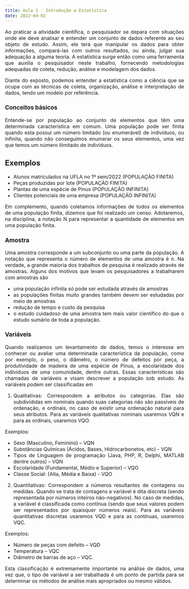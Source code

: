 ```yaml
---
title: Aula 1 - Introdução a Estatística
date: 2022-04-02
---
```


<style>
body {
  text-align: justify;
  font-size: 12pt;
  }
</style>




Ao praticar a atividade científica, o pesquisador se depara com situações onde
ele deve analisar e entender um conjunto de dados referente ao seu objeto de estudo. Assim, ele terá que manipular os dados para obter informações, compará-las com outros resultados, ou ainda, julgar sua adequação a alguma teoria. A estatística surge então como uma ferramenta que auxilia o pesquisador neste trabalho, fornecendo metodologias adequadas de coleta, redução, análise e modelagem dos dados.

Diante do exposto, podemos entender a estatística como a ciência que se ocupa
com as técnicas de coleta, organização, análise e interpretação de dados, tendo um modelo por referência.

### Conceitos básicos

Entende-se por população ao conjunto de elementos que têm uma determinada característica em comum. Uma população pode ser finita quando esta possui um
número limitado (ou enumerável) de indivíduos, ou infinita, quando não conseguimos enumerar os seus elementos, uma vez que temos um número ilimitado de indivíduos.

## Exemplos

- Alunos matriculados na UFLA no 1º sem/2022 (POPULAÇÃO FINITA)
- Peças produzidas por lote (POPULAÇÃO FINITA)
- Plantas de uma espécie de Pinus (POPULAÇÃO INFINITA)
- Clientes potenciais de uma empresa (POPULAÇÃO INFINITA)

Em complemento, quando coletamos informações de todos os elementos de uma
população finita, dizemos que foi realizado um censo. Adotaremos, na disciplina, a notação N para representar a quantidade de
elementos em uma população finita.

### Amostra

Uma amostra corresponde a um subconjunto ou uma parte da população. A
notação que representa o número de elementos de uma amostra é n. Na verdade, a grande maioria dos trabalhos de pesquisa é realizado através de amostras. Alguns dos motivos que levam os pesquisadores a trabalharem com amostras são

- uma população infinita só pode ser estudada através de amostras
- as populações finitas muito grandes também devem ser estudadas por meio de
amostras
- redução de tempo e custo da pesquisa
- o estudo cuidadoso de uma amostra tem mais valor científico do que o estudo
sumário de toda a população.

### Variáveis

Quando realizamos um levantamento de dados, temos o interesse em conhecer
ou avaliar uma determinada característica da população, como por exemplo, o peso, o diâmetro, o número de defeitos por peça, a produtividade de madeira de uma espécie de Pinus, a escolaridade dos indivíduos de uma comunidade, dentre outras. Essas características são chamadas de variáveis e visam descrever a população sob estudo. As variáveis podem ser classificadas em

1. Qualitativas: Correspondem a atributos ou categorias. Elas são subdivididas em nominais quando suas categorias não são passíveis de ordenação, e ordinais, no caso de existir uma ordenação natural para seus atributos. Para as variáveis qualitativas nominais usaremos VQN e para as ordinais, usaremos VQO.

Exemplos:
- Sexo (Masculino, Feminino) – VQN
- Substâncias Químicas (Ácidos, Bases, Hidrocarbonetos, etc) - VQN
- Tipos de Linguagem de programação (Java, PHP, R, Delphi, MATLAB
dentre outros) – VQN
- Escolaridade (Fundamental, Médio e Superior) – VQO
- Classe Social: (Alta, Média e Baixa) - VQO

2. Quantitativas: Correspondem a números resultantes de contagens ou medidas.
Quando se trata de contagens a variável é dita discreta (sendo representada por números inteiros não-negativos). No caso de medidas, a variável é classificada como contínua (sendo que seus valores podem ser representados por quaisquer números reais). Para as variáveis quantitativas discretas usaremos VQD e para as contínuas, usaremos VQC.

Exemplos:

- Número de peças com defeito – VQD
- Temperatura – VQC
- Diâmetro de barras de aço – VQC.

Esta classificação é extremamente importante na análise de dados, uma vez que,
o tipo de variável a ser trabalhada é um ponto de partida para se determinar os métodos de análise mais apropriados ou mesmo válidos.
















